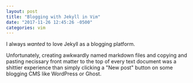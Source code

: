 ```yaml
---
layout: post
title: "Blogging with Jekyll in Vim"
date: "2017-11-26 12:45:26 -0500"
categories: vim 
---
```


I always _wanted_ to love Jekyll as a blogging platform.

Unfortunately, creating awkwardly named markdown files and copying and pasting necissary front matter to the top of every text document was a shittier experience than simply clicking a "New post" button on some blogging CMS like WordPress or Ghost.


